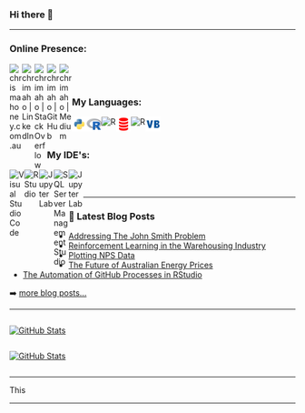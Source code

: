### Hi there 👋

<!-- Shield details: https://shields.io/#your-badge -->
<!-- [<img src="https://img.shields.io/badge/ChrisMahoney.com.au-Developing-orange?logo=about.me&logoColor=white" />](ChrisMahoney.com.au)
[<img src="https://img.shields.io/badge/LinkedIn-Developing-orange?logo=linkedin&logoColor=white" />](https://www.linkedin.com/in/chrimaho/)
[<img src="https://img.shields.io/static/v1?label=<LABEL>&message=<MESSAGE>&color=<COLOR>" />](https://www.linkedin.com/in/chrimaho/) -->

---


### Online Presence:

[<img align="left" alt="chrismahoney.com.au" width="22px" src="https://www.clipartmax.com/png/full/21-213455_house-animation.png" />][website]
[<img align="left" alt="chrimaho | LinkedIn" width="22px" src="https://www.vectorlogo.zone/logos/linkedin/linkedin-tile.svg" />][linkedin]
[<img align="left" alt="chrimaho | StackOverflow" width="22px" src="https://www.vectorlogo.zone/logos/stackoverflow/stackoverflow-icon.svg" />][stackoverflow]
[<img align="left" alt="chrimaho | GitHub" width="22px" src="https://www.vectorlogo.zone/logos/github/github-tile.svg" />][github]
[<img align="left" alt="chrimaho | Medium" width="22px" src="https://cdns.iconmonstr.com/wp-content/assets/preview/2018/240/iconmonstr-medium-1.png" />][medium]

</br>
</br>

### My Languages:
[<img align="left" alt="Python" width="26px" src="https://raw.githubusercontent.com/github/explore/80688e429a7d4ef2fca1e82350fe8e3517d3494d/topics/python/python.png" />](https://www.python.org/ "Python")
[<img align="left" alt="R" width="26px" src="https://raw.githubusercontent.com/github/explore/80688e429a7d4ef2fca1e82350fe8e3517d3494d/topics/r/r.png" />](https://www.r-project.org/ "R")
[<img align="left" alt="R" width="26px" src="https://www.kindpng.com/picc/m/352-3529349_transparent-sql-png-sql-server-logo-png-png.png" />](https://www.microsoft.com/en-au/sql-server/ "SQL Server")
[<img align="left" alt="R" height="26px" src="https://raw.githubusercontent.com/vscode-icons/vscode-icons/master/icons/file_type_plsql.svg" />](https://oracle.com/database "Oracle Database")
[<img align="left" alt="R" width="26px" src="https://computrain.com//wp-content/uploads/2018/02/pq-icon-150x150.png" />](https://docs.microsoft.com/en-us/power-query/ "Power Query")
[<img align="left" alt="VB" width="26px" src="https://raw.githubusercontent.com/vscode-icons/vscode-icons/master/icons/file_type_vb.svg" />](https://docs.microsoft.com/en-us/dotnet/visual-basic/ "Visual Basic")

</br>
</br>

### My IDE's:

[<img align="left" alt="Visual Studio Code" width="26px" src="https://upload.wikimedia.org/wikipedia/commons/thumb/9/9a/Visual_Studio_Code_1.35_icon.svg/1024px-Visual_Studio_Code_1.35_icon.svg.png" />](https://code.visualstudio.com/ "Visual Studio Code")
[<img align="left" alt="RStudio" width="26px" src="https://enholm.net/wp-content/uploads/2015/08/RStudio-Ball.png" />](https://rstudio.com/ "RStudio")
[<img align="left" alt="Jupyter Lab" width="26px" src="https://miro.medium.com/max/1036/1*FogMIj4gYwp3fTHLZuwavQ.png" />](https://jupyterlab.readthedocs.io/en/latest/ "Jupyter Lab")
[<img align="left" alt="SQL Server Management Studio" width="26px" src="https://www.edureka.co/blog/wp-content/uploads/2019/10/logo.png" />](https://docs.microsoft.com/en-us/sql/ssms/ "SQL Server Management Studio")
[<img align="left" alt="Jupyter Lab" width="26px" src="https://icon2.cleanpng.com/20180320/lrw/kisspng-oracle-sql-developer-oracle-database-pl-sql-oracle-vector-sql-server-icon-5ab0cd69949b77.5546141815215363616087.jpg" />](http://oracle.com/technetwork/developer-tools/sql-developer/ "Oracle SQL Developer")

</br>
</br>

---

### 📕 Latest Blog Posts

<!-- Blog Post Workflow: https://github.com/gautamkrishnar/blog-post-workflow -->

<!-- BLOG-POST-LIST:START -->
- [Addressing The John Smith Problem](https://towardsdatascience.com/addressingthejohnsmithproblem-1533da4f7db8?source=rss-56d03114dd5a------2)
- [Reinforcement Learning in the Warehousing Industry](https://medium.com/ai-in-plain-english/reinforcement-learning-in-the-warehousing-industry-a5e7f1c28422?source=rss-56d03114dd5a------2)
- [Plotting NPS Data](https://medium.com/analytics-vidhya/plottingnps-2958b642a51f?source=rss-56d03114dd5a------2)
- [The Future of Australian Energy Prices](https://medium.com/trends-in-data-science/ausenergyprices-737b9cbe5540?source=rss-56d03114dd5a------2)
- [The Automation of GitHub Processes in RStudio](https://medium.com/@chrimaho/githubautomation-ce1b7616fa8c?source=rss-56d03114dd5a------2)
<!-- BLOG-POST-LIST:END -->

➡️ [more blog posts...](https://medium.com/@chrimaho)

---

<!-- GitHub Stats: https://github.com/anuraghazra/github-readme-stats -->

<div class="row">

<div class="column" style="width:100px">

[![GitHub Stats](https://github-readme-stats.codestackr.vercel.app/api?username=chrimaho&show_icons=true&hide_border=false)][github]

</div>

<div class="column" style="width:100px">

[![GitHub Stats](https://github-readme-stats.codestackr.vercel.app/api?username=chrimaho&show_icons=true&hide_border=false)][github]

</div>

</div>

---

<!-- GitHub Activity: https://github.com/marketplace/actions/github-activity-readme -->

This

---

<!--
**chrimaho/chrimaho** is a ✨ _special_ ✨ repository because its `README.md` (this file) appears on your GitHub profile.

Here are some ideas to get you started:

- 🔭 I’m currently working on ...
- 🌱 I’m currently learning ...
- 👯 I’m looking to collaborate on ...
- 🤔 I’m looking for help with ...
- 💬 Ask me about ...
- 📫 How to reach me: ...
- 😄 Pronouns: ...
- ⚡ Fun fact: ...

-->

[website]: https://chrismahoney.com.au/
[linkedin]: https://www.linkedin.com/in/chrimaho/
[github]: https://github.com/chrimaho
[medium]: https://medium.com/@chrimaho
[stackoverflow]: https://stackoverflow.com/users/12036005/chrimaho